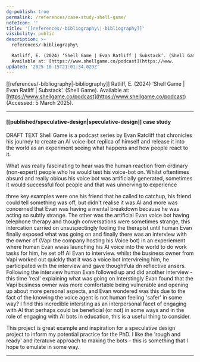 ```yaml
---
dg-publish: true
permalink: /references/case-study-shell-game/
noteIcon: ''
title: '[[references/-bibliography\|-bibliography]]'
visibility: public
description: >-
  references/-bibliography\

  Ratliff, E. (2024) ‘Shell Game | Evan Ratliff | Substack’. (Shell Game).
  Available at: [https://www.shellgame.co/podcast](https://www.
updated: '2025-10-15T21:01:34.029Z'
---
```


[[references/-bibliography\|-bibliography]]
Ratliff, E. (2024) ‘Shell Game | Evan Ratliff | Substack’. (Shell Game). Available at: [https://www.shellgame.co/podcast](https://www.shellgame.co/podcast) (Accessed: 5 March 2025).

---
#### [[published/speculative-design\|speculative-design]] case study

DRAFT TEXT 
Shell Game is a podcast series by Evan Ratcliff that chronicles his journey to create an AI voice-bot replica of himself and release it into the world as an experiment seeing what happens and how people react to it. 

What was really fascinating to hear was the human reaction from ordinary (non-expert) people who he would test his voice-bot on. Whilst oftentimes absurd and really obious his voice bot was artificially generated, sometimes it would successful fool people and that was unnerving to experience

three key examples were one his friend that he called to catchup, his friend could tell something was off, but didn't realise it was AI and more was concerned that Evan was having a mental breakdown because he was acting so subtly strange. The other was the artificial Evan voice bot having telephone therapy and though conversations were sometimes strange, this intercation carried on unsuspectingly fooling the therapist until human Evan finally exposed what was going on and finally there was an interview with the owner of (Vapi the company hosting his Voice bot) in an experiement where human Evan wwas launching his AI voice into the world to do work tasks for him, he set off AI Evan to interview. whilst the business owner from Vapi worked out quickly that it was a voice bot intervireing him, he participated with the interview and gave thoughtfula dn reflective ansers. Following the interview human Evan followed up and did another interview - this time 'real' explaining what was going on Interstingly Evan found that the Vapi business owner was more comfortable being vulnerable and opening up about more personal aspects, and Evan wondered was this due to the fact of the knowing the voice agent is not human feeling 'safer' in some way? I find this incredible intersting as an interpersonal facet of engaging with AI that perhaps could be beneficial (or not) in some ways and in the role of engaging with AI bots in education, this is a useful thing to consider.

This project is great example and inspiration for a speculative design project to inform my potential practice for the PhD. I like the 'rough and ready' and iteratuve approach to making the bots - this is something that I hope to emulate in some way. 

___
